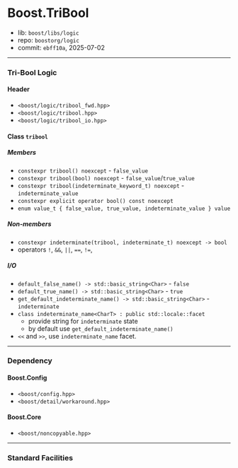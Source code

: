 # Boost.TriBool

* lib: `boost/libs/logic`
* repo: `boostorg/logic`
* commit: `ebff10a`, 2025-07-02

------
### Tri-Bool Logic

#### Header

* `<boost/logic/tribool_fwd.hpp>`
* `<boost/logic/tribool.hpp>`
* `<boost/logic/tribool_io.hpp>`

#### Class `tribool`

##### Members

* `constexpr tribool() noexcept` - `false_value`
* `constexpr tribool(bool) noexcept` - `false_value`/`true_value`
* `constexpr tribool(indeterminate_keyword_t) noexcept` - `indeterminate_value`
* `constexpr explicit operator bool() const noexcept`
* `enum value_t { false_value, true_value, indeterminate_value } value`

##### Non-members

* `constexpr indeterminate(tribool, indeterminate_t) noexcept -> bool`
* operators `!`, `&&`, `||`, `==`, `!=`, 

##### I/O

* `default_false_name() -> std::basic_string<Char>` - `false`
* `default_true_name() -> std::basic_string<Char>` - `true`
* `get_default_indeterminate_name() -> std::basic_string<Char>` - `indeterminate`
* `class indeterminate_name<CharT> : public std::locale::facet`
  - provide string for `indeterminate` state
  - by default use `get_default_indeterminate_name()`
* `<<` and `>>`, use `indeterminate_name` facet.

------
### Dependency

#### Boost.Config

* `<boost/config.hpp>`
* `<boost/detail/workaround.hpp>`

#### Boost.Core

* `<boost/noncopyable.hpp>`

------
### Standard Facilities
